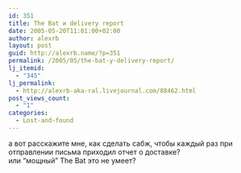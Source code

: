 ```yaml
---
id: 351
title: The Bat и delivery report
date: 2005-05-20T11:01:00+02:00
author: alexrb
layout: post
guid: http://alexrb.name/?p=351
permalink: /2005/05/the-bat-y-delivery-report/
lj_itemid:
  - "345"
lj_permalink:
  - http://alexrb-aka-ral.livejournal.com/88462.html
post_views_count:
  - "1"
categories:
  - Lost-and-found
---
```

а вот расскажите мне, как сделать сабж, чтобы каждый раз при отправлении письма приходил отчет о доставке?  
или &#8220;мощный&#8221; The Bat это не умеет?